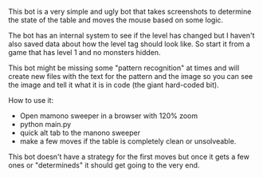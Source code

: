 This bot is a very simple and ugly bot that takes screenshots to determine the state of the table and moves the mouse based on some logic.

The bot has an internal system to see if the level has changed but I haven't also saved data about how the level tag should look like. So start it from a game that has level 1 and no monsters hidden.

This bot might be missing some "pattern recognition" at times and will create new files with the text for the pattern and the image so you can see the image and tell it what it is in code (the giant hard-coded bit).


How to use it:
- Open mamono sweeper in a browser with 120% zoom
- python main.py
- quick alt tab to the manono sweeper
- make a few moves if the table is completely clean or unsolveable.

This bot doesn't have a strategy for the first moves but once it gets a few ones or "determineds" it should get going to the very end.
